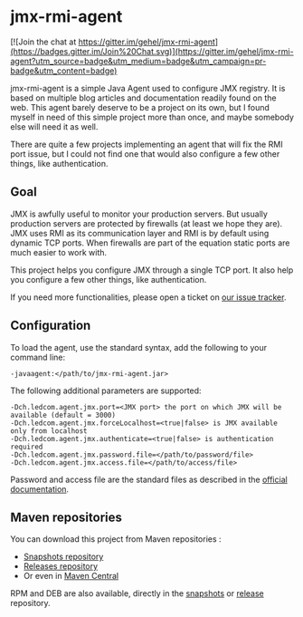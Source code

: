 jmx-rmi-agent
=============

[![Join the chat at https://gitter.im/gehel/jmx-rmi-agent](https://badges.gitter.im/Join%20Chat.svg)](https://gitter.im/gehel/jmx-rmi-agent?utm_source=badge&utm_medium=badge&utm_campaign=pr-badge&utm_content=badge)

jmx-rmi-agent is a simple Java Agent used to configure JMX registry. It is based
on multiple blog articles and documentation readily found on the web. This agent
barely deserve to be a project on its own, but I found myself in need of this
simple project more than once, and maybe somebody else will need it as well.

There are quite a few projects implementing an agent that will fix the RMI port
issue, but I could not find one that would also configure a few other things,
like authentication.

Goal
----

JMX is awfully useful to monitor your production servers. But usually production
servers are protected by firewalls (at least we hope they are). JMX uses RMI as
its communication layer and RMI is by default using dynamic TCP ports. When
firewalls are part of the equation static ports are much easier to work with.

This project helps you configure JMX through a single TCP port. It also help you
configure a few other things, like authentication.

If you need more functionalities, please open a ticket on [our issue
tracker][issues].

Configuration
-------------

To load the agent, use the standard syntax, add the following to your command
line:

    -javaagent:</path/to/jmx-rmi-agent.jar>

The following additional parameters are supported:

    -Dch.ledcom.agent.jmx.port=<JMX port> the port on which JMX will be available (default = 3000)
    -Dch.ledcom.agent.jmx.forceLocalhost=<true|false> is JMX available only from localhost
    -Dch.ledcom.agent.jmx.authenticate=<true|false> is authentication required
    -Dch.ledcom.agent.jmx.password.file=</path/to/password/file>
    -Dch.ledcom.agent.jmx.access.file=</path/to/access/file>

Password and access file are the standard files as described in the [official
documentation][JMXauth].

Maven repositories
------------------

You can download this project from Maven repositories :

* [Snapshots repository][snapshots]
* [Releases repository][releases]
* Or even in [Maven Central][maven-central]

RPM and DEB are also available, directly in the [snapshots][snapshots] or [release][maven-central] repository.

[issues]: https://github.com/gehel/jmx-rmi-agent/issues
[JMXauth]: http://docs.oracle.com/javase/1.5.0/docs/guide/management/agent.html#auth
[snapshots]: https://oss.sonatype.org/content/repositories/snapshots/
[snapshots-project]: https://oss.sonatype.org/content/repositories/snapshots/ch/ledcom/agent/jmx/jmx-rmi-agent/
[releases]: https://oss.sonatype.org/content/repositories/releases/
[releases-project]: https://oss.sonatype.org/content/repositories/releases/ch/ledcom/agent/jmx/jmx-rmi-agent/
[maven-central]: http://repo1.maven.org/maven2/ch/ledcom/agent/jmx/jmx-rmi-agent/
